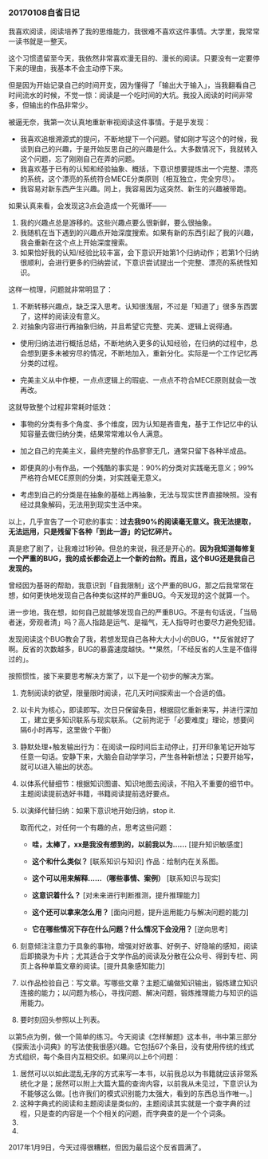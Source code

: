 ### 20170108自省日记



我喜欢阅读，阅读培养了我的思维能力，我很难不喜欢这件事情。大学里，我常常一读书就是一整天。

这个习惯遗留至今天，我依然非常喜欢漫无目的、漫长的阅读。只要没有一定要停下来的理由，我基本不会主动停下来。

但是因为开始记录自己的时间开支，因为懂得了「输出大于输入」，当我翻看自己时间流水的时候，不觉一惊：阅读是一个吃时间的大坑。我投入阅读的时间非常多，但输出的作品非常少。

被逼无奈，我第一次认真地重新审视阅读这件事情。于是乎发现：

- 我喜欢追根溯源式的提问，不断地提下一个问题。譬如刚才写这个的时候，我谈到自己的兴趣，于是开始反思自己的兴趣是什么。大多数情况下，我就转入这个问题，忘了刚刚自己在弄的问题。
- 我喜欢基于已有的认知和经验抽象、概括，下意识想要提炼出一个完整、漂亮的系统，这个漂亮的系统符合MECE分类原则（相互独立，完全穷尽）。
- 我容易对新东西产生兴趣。同上，我容易因为这突然、新生的兴趣被带跑。

如果认真来看，会发现这3点会造成一个死循环——

1. 我的兴趣点总是游移的。这些兴趣点要么很新鲜，要么很抽象。
2. 我随机在当下遇到的兴趣点开始深度搜索。如果有新的东西引起了我的兴趣，我会重新在这个点上开始深度搜索。
3. 如果恰好我的认知/经验比较丰富，会下意识开始第1个归纳动作；若第1个归纳很顺利，会进行更多的归纳尝试，下意识尝试提出一个完整、漂亮的系统性知识。

这样一梳理，问题就非常明显了：

1. 不断转移兴趣点，缺乏深入思考。认知很浅层，不过是「知道了」很多东西罢了，这样的阅读没有意义。
2. 对抽象内容进行再抽象归纳，并且希望它完整、完美、逻辑上说得通。
  - 使用归纳法进行概括总结，不断地纳入更多的认知经验，在归纳的过程中，总会想到更多未被穷尽的情况，不断地加入，重新分化。实际是一个工作记忆再分类的过程。


  - 完美主义从中作梗，一点点逻辑上的瑕疵、一点点不符合MECE原则就会一改再改。

这就导致整个过程非常耗时低效：

  - 事物的分类有多个角度、多个维度，因为认知是吝啬鬼，基于工作记忆中的认知容量去做归纳分类，结果常常难以令人满意。


  - 加之自己的完美主义，最终完整的作品寥寥无几，通常只留下各种半成品。
  - 即便真的小有作品，一个残酷的事实是：90%的分类对实践毫无意义；99%严格符合MECE原则的分类，对实践毫无意义。
  - 考虑到自己的分类是在抽象的基础上再抽象，无法与现实世界直接映照。没有经过具象解码，无法用到现实生活中来。

以上，几乎宣告了一个可悲的事实：**过去我90%的阅读毫无意义。我无法提取，无法运用，只是残留下各种「到此一游」的记忆碎片。**

真是悲了剧了，让我难过1秒钟。但总的来说，我还是开心的。**因为我知道每修复一个严重的BUG，我的成长都会迈上一个新的台阶。而且，这个BUG还是我自己发现的。**

曾经因为基哥的帮助，我意识到「自我限制」这个严重的BUG，那之后我常常在想，如何更快地发现自己各种类似这样的严重BUG。今天发现的这个就算一个。

进一步地，我在想，如何自己就能够发现自己的严重BUG。不是有句话说，「当局者迷，旁观者清」吗？高人指路是运气、是福气，无人指导时也要尽力避免犯错。

发现阅读这个BUG教会了我，若想发现自己各种大大小小的BUG，**反省就好了啊。反省的次数越多，BUG的暴露速度越快。**果然，「不经反省的人生是不值得过的」。

按照惯性，接下来要思考解决方案了，以下是一个初步的解决方案。

1. 克制阅读的欲望，限量限时阅读，花几天时间探索出一个合适的值。

2. 以卡片为核心，即读即写。次日只保留条目，根据回忆重新来写，并进行深加工，建立更多知识联系与现实联系。（之前拘泥于「必要难度」理论，想要间隔6小时再写，这里做个平衡）

3. 静默处理+触发输出行为：在阅读一段时间后主动停止，打开印象笔记开始写任意一句话。安静下来，大脑会自动学学习，产生各种新想法；只要开始写，就可以进入输出的状态。

4. 以体系代替细节：根据知识图谱、知识地图去阅读，不陷入不重要的细节中。主题阅读提前选好书籍，书籍阅读提前选好要点。

5. 以演绎代替归纳：如果下意识地开始归纳，stop it. 

   取而代之，对任何一个有趣的点，思考这些问题：

   - **哇，太棒了，xx是我没有想到的，以前我以为……** [提升知识敏感度] 


   - **这个和什么类似？** [联系知识与知识] 作品：绘制内在关系图。


   - **这个可以用来解释……（哪些事情、案例）** [联系知识与现实] 


   - **这意识着什么？** [对未来进行判断推测，提升推理能力]


   - **这个还可以拿来怎么用？** [面向问题，提升运用能力与解决问题的能力]


   - **它在哪些情况下存在什么问题？什么情况下会没用？** [逆向思考]

6. 刻意倾注注意力于具象的事物，增强对好故事、好例子、好隐喻的感知，阅读后即摘录为卡片；尤其适合于文学作品的阅读及分散在公众号、得到专栏、网页上各种单篇文章的阅读。[提升具象感知能力]

7. 以作品检验自己：写文章。写哪些文章？主题汇编做知识输出，锻炼建立知识连接的能力；以问题为核心，寻找问题、解决问题，锻炼推理能力与知识的运用能力。

8. 要时刻回头参照以上列表。

以第5点为例，做一个简单的练习。今天阅读《怎样解题》这本书，书中第三部分《探索法小词典》的写法使我很感兴趣。它包括67个条目，没有使用传统的线式方式组织，每个条目内互相交织。如果问以上6个问题：

1. 居然可以以如此混乱无序的方式来写一本书，以前我总以为书籍就应该非常系统化才是；居然可以附上大篇大篇的查询内容，以前我从未见过，下意识认为不能够这么做。[也许我们的模式识别能力太强大，看到的东西总当作唯一。]
2. 这种字典式的阅读和主题阅读是类似的，主题阅读其实就是一个查字典的过程，只是查的内容是一个个相关的问题，而字典查的是一个个词条。
3. ​
4. ​

2017年1月9日，今天过得很糟糕，但因为最后这个反省圆满了。

